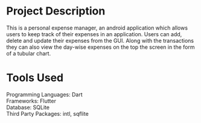 # Project Description
This is a personal expense manager, an android application which allows users to keep track of their expenses in an application. Users can add, delete and update their expenses from the GUI. Along with the transactions they can also view the day-wise expenses on the top the screen in the form of a tubular chart. 

# Tools Used
Programming Languages:	Dart<br>
Frameworks:			Flutter<br>
Database:			SQLite<br>
Third Party Packages:	intl, sqflite

